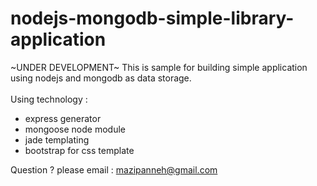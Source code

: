 # nodejs-mongodb-simple-library-application
~UNDER DEVELOPMENT~
This is sample for building simple application using nodejs and mongodb as data storage.</br></br>
Using technology : 
- express generator
- mongoose node module
- jade templating
- bootstrap for css template

Question ? please email : mazipanneh@gmail.com


